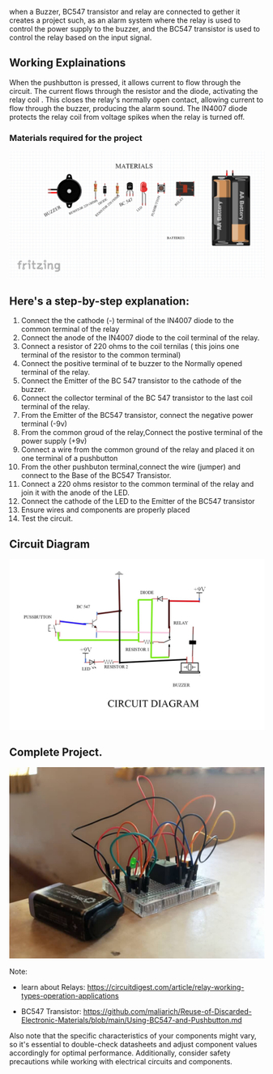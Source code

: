when a Buzzer, BC547 transistor and relay are connected to gether it creates a project such,
 as an alarm system where the relay is used to control the power supply to the buzzer,
and the BC547 transistor is used to control the relay based on the input signal.


## Working Explainations

When the pushbutton is pressed, it allows current to flow through the circuit. 
The current flows through the resistor and the diode, activating the relay coil
. This closes the relay's normally open contact, allowing current to flow through the buzzer, producing the alarm sound.
 The IN4007 diode protects the relay coil from voltage spikes when the relay is turned off.

### Materials required for the project

 ![materials for the circuit](/images/materialss.jpg)

##  Here's a step-by-step explanation:

1. Connect the the cathode (-) terminal of the  IN4007 diode to the common terminal of the relay 
2. Connect the anode of the  IN4007 diode to the coil terminal of the relay.
3. Connect a resistor of 220 ohms to the coil ternilas ( this joins one terminal of the resistor to the common terminal) 
4. Connect the positive terminal of te buzzer to the Normally opened terminal of the relay.
5. Connect the Emitter of the BC 547 transistor to the cathode of the buzzer.
6. Connect the collector terminal of the BC 547 transistor to the last coil terminal of the relay.
7. From the Emitter of the BC547 transistor, connect the negative power terminal (-9v)
8. From the common groud of the relay,Connect the postive terminal of the power supply (+9v) 
9. Connect a wire from the common ground of the relay and placed it on one terminal of a pushbutton 
10. From the other pushbuton terminal,connect the wire (jumper) and connect to the Base of the BC547 Transistor.
11. Connect a 220 ohms resistor to the common terminal of the relay and join it with the anode of the LED.
12. Connect the cathode of the LED to the Emitter of the BC547 transistor 
13. Ensure wires and components are properly placed 
14. Test the circuit.

##  Circuit Diagram 
 ![the circuit Diagram](/images/Relay%20Circuittt.jpg)

## Complete Project.
 ![Components for the circuit](/images/complete%20c%201.jpg)

 Note: 
 * learn about Relays: https://circuitdigest.com/article/relay-working-types-operation-applications

 * BC547 Transistor:
https://github.com/maliarich/Reuse-of-Discarded-Electronic-Materials/blob/main/Using-BC547-and-Pushbutton.md

Also note that the specific characteristics of your components might vary,
 so it's essential to double-check datasheets and adjust component values accordingly for optimal performance. Additionally,
 consider safety precautions while working with electrical circuits and components.
